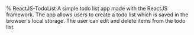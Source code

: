 % ReactJS-TodoList
A simple todo list app made with the ReactJS framework. The app allows users to create a todo list which is saved in the browser's local storage. The user can edit and delete items from the todo list.